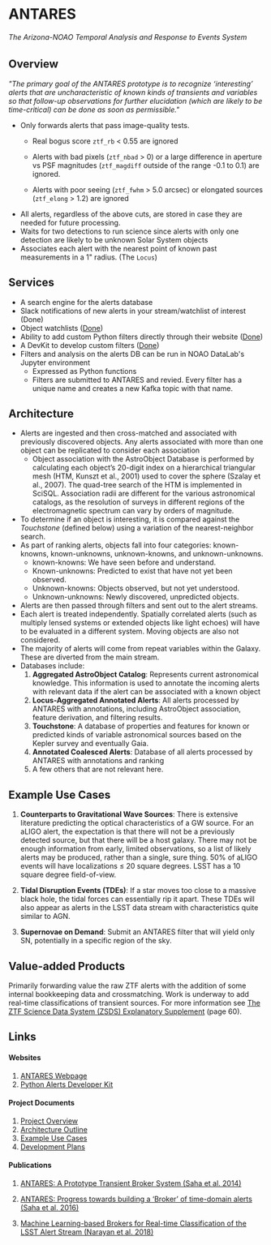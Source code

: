 # ANTARES

###### The Arizona-NOAO Temporal Analysis and Response to Events System

## Overview

*"The primary goal of the ANTARES prototype is to recognize ‘interesting’ alerts that
are uncharacteristic of known kinds of transients and variables so that follow-up
observations for further elucidation (which are likely to be time-critical) can be done
as soon as permissible."*

- Only forwards alerts that pass image-quality tests.
  - Real bogus score `ztf_rb` \< 0.55 are ignored

  - Alerts with bad pixels (`ztf_nbad` > 0) or a large difference in aperture vs PSF
    magnitudes (`ztf_magdiff` outside of the range -0.1 to 0.1) are ignored.

  - Alerts with poor seeing (`ztf_fwhm` > 5.0 arcsec) or elongated sources (`ztf_elong`
    \> 1.2) are ignored
- All alerts, regardless of the above cuts, are stored in case they are needed for
  future processing.
- Waits for two detections to run science since alerts with only one detection are
  likely to be unknown Solar System objects
- Associates each alert with the nearest point of known past measurements in a 1"
  radius. (The `Locus`)

## Services

- A search engine for the alerts database
- Slack notifications of new alerts in your stream/watchlist of interest (Done)
- Object watchlists ([Done](http://antares.noao.edu/watchlist))
- Ability to add custom Python filters directly through their website
  ([Done](http://antares.noao.edu/filters))
- A DevKit to develop custom filters
  ([Done](https://github.com/noaodatalab/notebooks-latest/blob/master/05_Contrib/TimeDomain/AntaresDevKit/AntaresFilterDevKit.ipynb))
- Filters and analysis on the alerts DB can be run in NOAO DataLab's Jupyter environment
  - Expressed as Python functions
  - Filters are submitted to ANTARES and revied. Every filter has a unique name and
    creates a new Kafka topic with that name.

## Architecture

- Alerts are ingested and then cross-matched and associated with previously discovered
  objects. Any alerts associated with more than one object can be replicated to consider
  each association
  - Object association with the AstroObject Database is performed by calculating each
    object’s 20-digit index on a hierarchical triangular mesh (HTM, Kunszt et al., 2001)
    used to cover the sphere (Szalay et al., 2007). The quad-tree search of the HTM is
    implemented in SciSQL. Association radii are different for the various astronomical
    catalogs, as the resolution of surveys in different regions of the electromagnetic
    spectrum can vary by orders of magnitude.
- To determine if an object is interesting, it is compared against the *Touchstone*
  (defined below) using a variation of the nearest-neighbor search.
- As part of ranking alerts, objects fall into four categories: known-knowns,
  known-unknowns, unknown-knowns, and unknown-unknowns.
  - known-knowns: We have seen before and understand.
  - Known-unknowns: Predicted to exist that have not yet been observed.
  - Unknown-knowns: Objects observed, but not yet understood.
  - Unknown-unknowns: Newly discovered, unpredicted objects.
- Alerts are then passed through filters and sent out to the alert streams.
- Each alert is treated independently. Spatially correlated alerts (such as multiply
  lensed systems or extended objects like light echoes) will have to be evaluated in a
  different system. Moving objects are also not considered.
- The majority of alerts will come from repeat variables within the Galaxy. These are
  diverted from the main stream.
- Databases include:
  1. **Aggregated AstroObject Catalog**: Represents current astronomical knowledge. This
     information is used to annotate the incoming alerts with relevant data if the alert
     can be associated with a known object
  1. **Locus-Aggregated Annotated Alerts**: All alerts processed by ANTARES with
     annotations, including AstroObject association, feature derivation, and filtering
     results.
  1. **Touchstone**: A database of properties and features for known or predicted kinds
     of variable astronomical sources based on the Kepler survey and eventually Gaia.
  1. **Annotated Coalesced Alerts**: Database of all alerts processed by ANTARES with
     annotations and ranking
  1. A few others that are not relevant here.

## Example Use Cases

1. **Counterparts to Gravitational Wave Sources**: There is extensive literature
   predicting the optical characteristics of a GW source. For an aLIGO alert, the
   expectation is that there will not be a previously detected source, but that there
   will be a host galaxy. There may not be enough information from early, limited
   observations, so a list of likely alerts may be produced, rather than a single, sure
   thing. 50% of aLIGO events will have localizations ≤ 20 square degrees. LSST has a 10
   square degree field-of-view.

1. **Tidal Disruption Events (TDEs)**: If a star moves too close to a massive black
   hole, the tidal forces can essentially rip it apart. These TDEs will also appear as
   alerts in the LSST data stream with characteristics quite similar to AGN.

1. **Supernovae on Demand**: Submit an ANTARES filter that will yield only SN,
   potentially in a specific region of the sky.

## Value-added Products

Primarily forwarding value the raw ZTF alerts with the addition of some internal
bookkeeping data and crossmatching. Work is underway to add real-time classifications of
transient sources. For more information see
[The ZTF Science Data System (ZSDS) Explanatory Supplement](http://web.ipac.caltech.edu/staff/fmasci/ztf/ztf_pipelines_deliverables.pdf)
(page 60).

## Links

#### Websites

1. [ANTARES Webpage](https://antares.noao.edu)
1. [Python Alerts Developer Kit](https://github.com/noaodatalab/notebooks-latest/blob/master/05_Contrib/TimeDomain/AntaresDevKit/AntaresFilterDevKit.ipynb)

#### Project Documents

1. [Project Overview](https://www.noao.edu/noao/staff/matheson/ANTARES-Introduction.pdf)
1. [Architecture Outline](https://www.noao.edu/noao/staff/matheson/ANTARES-Architecture.pdf)
1. [Example Use Cases](https://www.noao.edu/noao/staff/matheson/ANTARES-Usecases.pdf)
1. [Development Plans](https://www.noao.edu/noao/staff/matheson/ANTARES-Development.pdf)

#### Publications

1. [ANTARES: A Prototype Transient Broker System (Saha et al. 2014)](https://arxiv.org/abs/1409.0056)

1. [ANTARES: Progress towards building a ‘Broker’ of time-domain alerts (Saha et al. 2016)](https://arxiv.org/abs/1611.05914)

1. [Machine Learning-based Brokers for Real-time Classification of the LSST Alert Stream (Narayan et al. 2018)](https://arxiv.org/abs/1801.07323)
